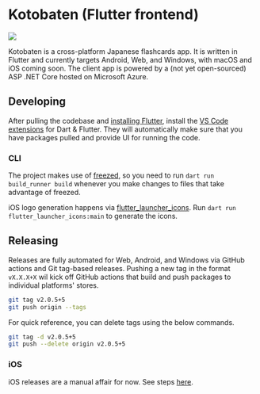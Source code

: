 # Kotobaten (Flutter frontend)

![](https://kotobaten.app/static/Desktop-41c963c951b3277fa8ebef877df5922f.png)

Kotobaten is a cross-platform Japanese flashcards app. It is written in Flutter and currently targets Android, Web, and Windows, with macOS and iOS coming soon. The client app is powered by a (not yet open-sourced) ASP .NET Core hosted on Microsoft Azure.

## Developing

After pulling the codebase and [installing Flutter](https://docs.flutter.dev/get-started/install), install the [VS Code extensions](https://docs.flutter.dev/get-started/editor?tab=vscode) for Dart & Flutter. They will automatically make sure that you have packages pulled and provide UI for running the code.

### CLI

The project makes use of [freezed](https://pub.dev/packages/freezed), so you need to run `dart run build_runner build` whenever you make changes to files that take advantage of freezed.

iOS logo generation happens via [flutter_launcher_icons](https://pub.dev/packages/flutter_launcher_icons). Run `dart run flutter_launcher_icons:main` to generate the icons.

## Releasing

Releases are fully automated for Web, Android, and Windows via GitHub actions and Git tag-based releases. Pushing a new tag in the format `vX.X.X+X` wil kick off GitHub actions that build and push packages to individual platforms' stores.

```bash
git tag v2.0.5+5
git push origin --tags
```

For quick reference, you can delete tags using the below commands.

```bash
git tag -d v2.0.5+5
git push --delete origin v2.0.5+5
```

### iOS

iOS releases are a manual affair for now. See steps [here](https://docs.flutter.dev/deployment/ios#create-a-build-archive-with-xcode).